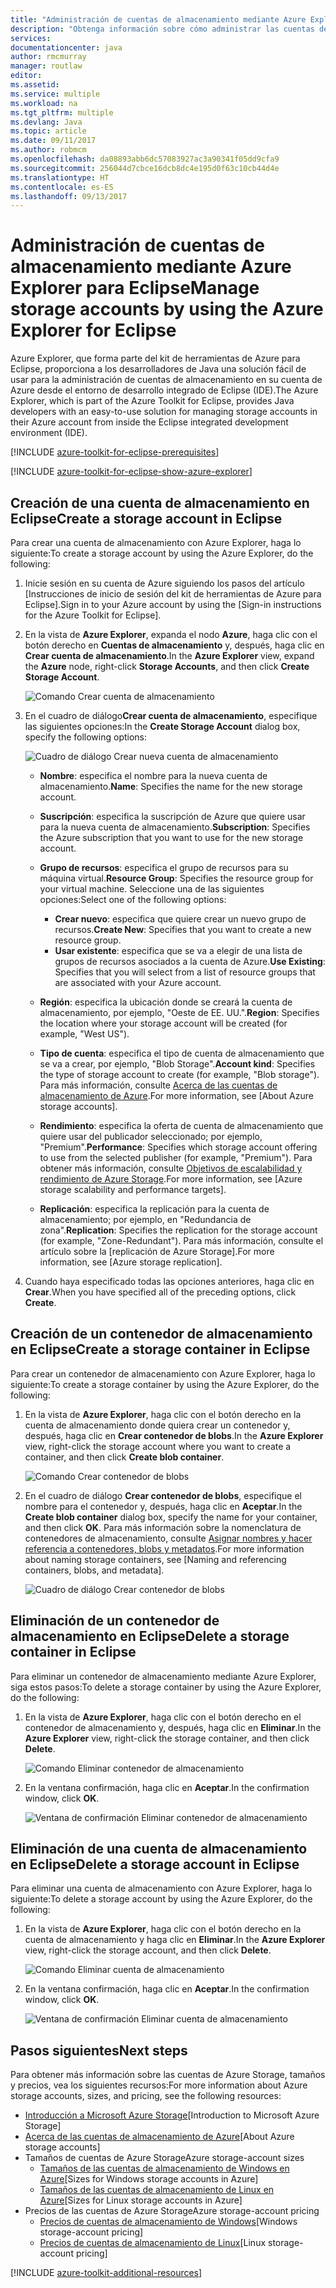 ```yaml
---
title: "Administración de cuentas de almacenamiento mediante Azure Explorer para Eclipse"
description: "Obtenga información sobre cómo administrar las cuentas de almacenamiento de Azure mediante Azure Explorer para Eclipse."
services: 
documentationcenter: java
author: rmcmurray
manager: routlaw
editor: 
ms.assetid: 
ms.service: multiple
ms.workload: na
ms.tgt_pltfrm: multiple
ms.devlang: Java
ms.topic: article
ms.date: 09/11/2017
ms.author: robmcm
ms.openlocfilehash: da08893abb6dc57083927ac3a90341f05dd9cfa9
ms.sourcegitcommit: 256044d7cbce16dcb8dc4e195d0f63c10cb44d4e
ms.translationtype: HT
ms.contentlocale: es-ES
ms.lasthandoff: 09/13/2017
---
```

# <a name="manage-storage-accounts-by-using-the-azure-explorer-for-eclipse"></a><span data-ttu-id="6a04a-103">Administración de cuentas de almacenamiento mediante Azure Explorer para Eclipse</span><span class="sxs-lookup"><span data-stu-id="6a04a-103">Manage storage accounts by using the Azure Explorer for Eclipse</span></span>

<span data-ttu-id="6a04a-104">Azure Explorer, que forma parte del kit de herramientas de Azure para Eclipse, proporciona a los desarrolladores de Java una solución fácil de usar para la administración de cuentas de almacenamiento en su cuenta de Azure desde el entorno de desarrollo integrado de Eclipse (IDE).</span><span class="sxs-lookup"><span data-stu-id="6a04a-104">The Azure Explorer, which is part of the Azure Toolkit for Eclipse, provides Java developers with an easy-to-use solution for managing storage accounts in their Azure account from inside the Eclipse integrated development environment (IDE).</span></span>

[!INCLUDE [azure-toolkit-for-eclipse-prerequisites](../includes/azure-toolkit-for-eclipse-prerequisites.md)]

[!INCLUDE [azure-toolkit-for-eclipse-show-azure-explorer](../includes/azure-toolkit-for-eclipse-show-azure-explorer.md)]

## <a name="create-a-storage-account-in-eclipse"></a><span data-ttu-id="6a04a-105">Creación de una cuenta de almacenamiento en Eclipse</span><span class="sxs-lookup"><span data-stu-id="6a04a-105">Create a storage account in Eclipse</span></span>

<span data-ttu-id="6a04a-106">Para crear una cuenta de almacenamiento con Azure Explorer, haga lo siguiente:</span><span class="sxs-lookup"><span data-stu-id="6a04a-106">To create a storage account by using the Azure Explorer, do the following:</span></span>

1. <span data-ttu-id="6a04a-107">Inicie sesión en su cuenta de Azure siguiendo los pasos del artículo [Instrucciones de inicio de sesión del kit de herramientas de Azure para Eclipse].</span><span class="sxs-lookup"><span data-stu-id="6a04a-107">Sign in to your Azure account by using the [Sign-in instructions for the Azure Toolkit for Eclipse].</span></span>

1. <span data-ttu-id="6a04a-108">En la vista de **Azure Explorer**, expanda el nodo **Azure**, haga clic con el botón derecho en **Cuentas de almacenamiento** y, después, haga clic en **Crear cuenta de almacenamiento**.</span><span class="sxs-lookup"><span data-stu-id="6a04a-108">In the **Azure Explorer** view, expand the **Azure** node, right-click **Storage Accounts**, and then click **Create Storage Account**.</span></span>

   ![Comando Crear cuenta de almacenamiento][CS01]

1. <span data-ttu-id="6a04a-110">En el cuadro de diálogo**Crear cuenta de almacenamiento**, especifique las siguientes opciones:</span><span class="sxs-lookup"><span data-stu-id="6a04a-110">In the **Create Storage Account** dialog box, specify the following options:</span></span>

   ![Cuadro de diálogo Crear nueva cuenta de almacenamiento][CS02]

   * <span data-ttu-id="6a04a-112">**Nombre**: especifica el nombre para la nueva cuenta de almacenamiento.</span><span class="sxs-lookup"><span data-stu-id="6a04a-112">**Name**: Specifies the name for the new storage account.</span></span>

   * <span data-ttu-id="6a04a-113">**Suscripción**: especifica la suscripción de Azure que quiere usar para la nueva cuenta de almacenamiento.</span><span class="sxs-lookup"><span data-stu-id="6a04a-113">**Subscription**: Specifies the Azure subscription that you want to use for the new storage account.</span></span>

   * <span data-ttu-id="6a04a-114">**Grupo de recursos**: especifica el grupo de recursos para su máquina virtual.</span><span class="sxs-lookup"><span data-stu-id="6a04a-114">**Resource Group**: Specifies the resource group for your virtual machine.</span></span> <span data-ttu-id="6a04a-115">Seleccione una de las siguientes opciones:</span><span class="sxs-lookup"><span data-stu-id="6a04a-115">Select one of the following options:</span></span>
      * <span data-ttu-id="6a04a-116">**Crear nuevo**: especifica que quiere crear un nuevo grupo de recursos.</span><span class="sxs-lookup"><span data-stu-id="6a04a-116">**Create New**: Specifies that you want to create a new resource group.</span></span>
      * <span data-ttu-id="6a04a-117">**Usar existente**: especifica que se va a elegir de una lista de grupos de recursos asociados a la cuenta de Azure.</span><span class="sxs-lookup"><span data-stu-id="6a04a-117">**Use Existing**: Specifies that you will select from a list of resource groups that are associated with your Azure account.</span></span>

   * <span data-ttu-id="6a04a-118">**Región**: especifica la ubicación donde se creará la cuenta de almacenamiento, por ejemplo, "Oeste de EE. UU.".</span><span class="sxs-lookup"><span data-stu-id="6a04a-118">**Region**: Specifies the location where your storage account will be created (for example, "West US").</span></span>

   * <span data-ttu-id="6a04a-119">**Tipo de cuenta**: especifica el tipo de cuenta de almacenamiento que se va a crear, por ejemplo, "Blob Storage".</span><span class="sxs-lookup"><span data-stu-id="6a04a-119">**Account kind**: Specifies the type of storage account to create (for example, "Blob storage").</span></span> <span data-ttu-id="6a04a-120">Para más información, consulte [Acerca de las cuentas de almacenamiento de Azure].</span><span class="sxs-lookup"><span data-stu-id="6a04a-120">For more information, see [About Azure storage accounts].</span></span>

   * <span data-ttu-id="6a04a-121">**Rendimiento**: especifica la oferta de cuenta de almacenamiento que quiere usar del publicador seleccionado; por ejemplo, "Premium".</span><span class="sxs-lookup"><span data-stu-id="6a04a-121">**Performance**: Specifies which storage account offering to use from the selected publisher (for example, "Premium").</span></span> <span data-ttu-id="6a04a-122">Para obtener más información, consulte [Objetivos de escalabilidad y rendimiento de Azure Storage].</span><span class="sxs-lookup"><span data-stu-id="6a04a-122">For more information, see [Azure storage scalability and performance targets].</span></span>

   * <span data-ttu-id="6a04a-123">**Replicación**: especifica la replicación para la cuenta de almacenamiento; por ejemplo, en "Redundancia de zona".</span><span class="sxs-lookup"><span data-stu-id="6a04a-123">**Replication**: Specifies the replication for the storage account (for example, "Zone-Redundant").</span></span> <span data-ttu-id="6a04a-124">Para más información, consulte el artículo sobre la [replicación de Azure Storage].</span><span class="sxs-lookup"><span data-stu-id="6a04a-124">For more information, see [Azure storage replication].</span></span>

1. <span data-ttu-id="6a04a-125">Cuando haya especificado todas las opciones anteriores, haga clic en **Crear**.</span><span class="sxs-lookup"><span data-stu-id="6a04a-125">When you have specified all of the preceding options, click **Create**.</span></span>

## <a name="create-a-storage-container-in-eclipse"></a><span data-ttu-id="6a04a-126">Creación de un contenedor de almacenamiento en Eclipse</span><span class="sxs-lookup"><span data-stu-id="6a04a-126">Create a storage container in Eclipse</span></span>

<span data-ttu-id="6a04a-127">Para crear un contenedor de almacenamiento con Azure Explorer, haga lo siguiente:</span><span class="sxs-lookup"><span data-stu-id="6a04a-127">To create a storage container by using the Azure Explorer, do the following:</span></span>

1. <span data-ttu-id="6a04a-128">En la vista de **Azure Explorer**, haga clic con el botón derecho en la cuenta de almacenamiento donde quiera crear un contenedor y, después, haga clic en **Crear contenedor de blobs**.</span><span class="sxs-lookup"><span data-stu-id="6a04a-128">In the **Azure Explorer** view, right-click the storage account where you want to create a container, and then click **Create blob container**.</span></span>

   ![Comando Crear contenedor de blobs][CC01]

1. <span data-ttu-id="6a04a-130">En el cuadro de diálogo **Crear contenedor de blobs**, especifique el nombre para el contenedor y, después, haga clic en **Aceptar**.</span><span class="sxs-lookup"><span data-stu-id="6a04a-130">In the **Create blob container** dialog box, specify the name for your container, and then click **OK**.</span></span> <span data-ttu-id="6a04a-131">Para más información sobre la nomenclatura de contenedores de almacenamiento, consulte [Asignar nombres y hacer referencia a contenedores, blobs y metadatos].</span><span class="sxs-lookup"><span data-stu-id="6a04a-131">For more information about naming storage containers, see [Naming and referencing containers, blobs, and metadata].</span></span>

   ![Cuadro de diálogo Crear contenedor de blobs][CC02]

## <a name="delete-a-storage-container-in-eclipse"></a><span data-ttu-id="6a04a-133">Eliminación de un contenedor de almacenamiento en Eclipse</span><span class="sxs-lookup"><span data-stu-id="6a04a-133">Delete a storage container in Eclipse</span></span>

<span data-ttu-id="6a04a-134">Para eliminar un contenedor de almacenamiento mediante Azure Explorer, siga estos pasos:</span><span class="sxs-lookup"><span data-stu-id="6a04a-134">To delete a storage container by using the Azure Explorer, do the following:</span></span>

1. <span data-ttu-id="6a04a-135">En la vista de **Azure Explorer**, haga clic con el botón derecho en el contenedor de almacenamiento y, después, haga clic en **Eliminar**.</span><span class="sxs-lookup"><span data-stu-id="6a04a-135">In the **Azure Explorer** view, right-click the storage container, and then click **Delete**.</span></span>

   ![Comando Eliminar contenedor de almacenamiento][DC01]

1. <span data-ttu-id="6a04a-137">En la ventana confirmación, haga clic en **Aceptar**.</span><span class="sxs-lookup"><span data-stu-id="6a04a-137">In the confirmation window, click **OK**.</span></span>

   ![Ventana de confirmación Eliminar contenedor de almacenamiento][DC02]

## <a name="delete-a-storage-account-in-eclipse"></a><span data-ttu-id="6a04a-139">Eliminación de una cuenta de almacenamiento en Eclipse</span><span class="sxs-lookup"><span data-stu-id="6a04a-139">Delete a storage account in Eclipse</span></span>

<span data-ttu-id="6a04a-140">Para eliminar una cuenta de almacenamiento con Azure Explorer, haga lo siguiente:</span><span class="sxs-lookup"><span data-stu-id="6a04a-140">To delete a storage account by using the Azure Explorer, do the following:</span></span>

1. <span data-ttu-id="6a04a-141">En la vista de **Azure Explorer**, haga clic con el botón derecho en la cuenta de almacenamiento y haga clic en **Eliminar**.</span><span class="sxs-lookup"><span data-stu-id="6a04a-141">In the **Azure Explorer** view, right-click the storage account, and then click **Delete**.</span></span>

   ![Comando Eliminar cuenta de almacenamiento][DS01]

1. <span data-ttu-id="6a04a-143">En la ventana confirmación, haga clic en **Aceptar**.</span><span class="sxs-lookup"><span data-stu-id="6a04a-143">In the confirmation window, click **OK**.</span></span>

   ![Ventana de confirmación Eliminar cuenta de almacenamiento][DS02]

## <a name="next-steps"></a><span data-ttu-id="6a04a-145">Pasos siguientes</span><span class="sxs-lookup"><span data-stu-id="6a04a-145">Next steps</span></span>

<span data-ttu-id="6a04a-146">Para obtener más información sobre las cuentas de Azure Storage, tamaños y precios, vea los siguientes recursos:</span><span class="sxs-lookup"><span data-stu-id="6a04a-146">For more information about Azure storage accounts, sizes, and pricing, see the following resources:</span></span>

* <span data-ttu-id="6a04a-147">[Introducción a Microsoft Azure Storage]</span><span class="sxs-lookup"><span data-stu-id="6a04a-147">[Introduction to Microsoft Azure Storage]</span></span>
* <span data-ttu-id="6a04a-148">[Acerca de las cuentas de almacenamiento de Azure]</span><span class="sxs-lookup"><span data-stu-id="6a04a-148">[About Azure storage accounts]</span></span>
* <span data-ttu-id="6a04a-149">Tamaños de cuentas de Azure Storage</span><span class="sxs-lookup"><span data-stu-id="6a04a-149">Azure storage-account sizes</span></span>
  * <span data-ttu-id="6a04a-150">[Tamaños de las cuentas de almacenamiento de Windows en Azure]</span><span class="sxs-lookup"><span data-stu-id="6a04a-150">[Sizes for Windows storage accounts in Azure]</span></span>
  * <span data-ttu-id="6a04a-151">[Tamaños de las cuentas de almacenamiento de Linux en Azure]</span><span class="sxs-lookup"><span data-stu-id="6a04a-151">[Sizes for Linux storage accounts in Azure]</span></span>
* <span data-ttu-id="6a04a-152">Precios de las cuentas de Azure Storage</span><span class="sxs-lookup"><span data-stu-id="6a04a-152">Azure storage-account pricing</span></span>
  * <span data-ttu-id="6a04a-153">[Precios de cuentas de almacenamiento de Windows]</span><span class="sxs-lookup"><span data-stu-id="6a04a-153">[Windows storage-account pricing]</span></span>
  * <span data-ttu-id="6a04a-154">[Precios de cuentas de almacenamiento de Linux]</span><span class="sxs-lookup"><span data-stu-id="6a04a-154">[Linux storage-account pricing]</span></span>

[!INCLUDE [azure-toolkit-additional-resources](../includes/azure-toolkit-additional-resources.md)]

<!-- URL List -->

[Introducción a Microsoft Azure Storage]: /azure/storage/storage-introduction
[Acerca de las cuentas de almacenamiento de Azure]: /azure/storage/storage-create-storage-account
[Replicación de almacenamiento de Azure]: /azure/storage/storage-redundancy
[Objetivos de escalabilidad y rendimiento de Azure Storage]: /azure/storage/storage-scalability-targets
[Asignar nombres y hacer referencia a contenedores, blobs y metadatos]: http://go.microsoft.com/fwlink/?LinkId=255555

[Tamaños de las cuentas de almacenamiento de Windows en Azure]: /azure/virtual-machines/virtual-machines-windows-sizes
[Tamaños de las cuentas de almacenamiento de Linux en Azure]: /azure/virtual-machines/virtual-machines-linux-sizes
[Precios de cuentas de almacenamiento de Windows]: /pricing/details/virtual-machines/windows/
[Precios de cuentas de almacenamiento de Linux]: /pricing/details/virtual-machines/linux/

<!-- IMG List -->

[CS01]: media/azure-toolkit-for-eclipse-managing-storage-accounts-using-azure-explorer/CS01.png
[CS02]: media/azure-toolkit-for-eclipse-managing-storage-accounts-using-azure-explorer/CS02.png
[CC01]: media/azure-toolkit-for-eclipse-managing-storage-accounts-using-azure-explorer/CC01.png
[CC02]: media/azure-toolkit-for-eclipse-managing-storage-accounts-using-azure-explorer/CC02.png

[DS01]: media/azure-toolkit-for-eclipse-managing-storage-accounts-using-azure-explorer/DS01.png
[DS02]: media/azure-toolkit-for-eclipse-managing-storage-accounts-using-azure-explorer/DS02.png
[DC01]: media/azure-toolkit-for-eclipse-managing-storage-accounts-using-azure-explorer/DC01.png
[DC02]: media/azure-toolkit-for-eclipse-managing-storage-accounts-using-azure-explorer/DC02.png
